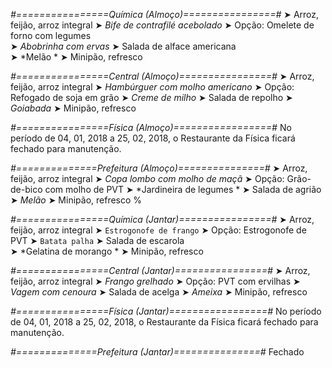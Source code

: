 
*#================Química (Almoço)================#*
➤ Arroz, feijão, arroz integral
➤ *Bife de contrafilé acebolado*
➤ Opção: Omelete de forno com legumes  
➤ *Abobrinha com ervas*
➤ Salada de alface americana  
➤ *Melão *
➤ Minipão, refresco

*#================Central (Almoço)================#*
➤ Arroz, feijão, arroz integral
➤ *Hambúrguer com molho americano*
➤ Opção: Refogado de soja em grão
➤ *Creme de milho*
➤ Salada de repolho
➤ *Goiabada*
➤ Minipão, refresco

*#================Física (Almoço)=================#*
No período de 04, 01, 2018 a 25, 02, 2018, o Restaurante da Física ficará fechado para manutenção.

*#==============Prefeitura (Almoço)===============#*
➤ Arroz, feijão, arroz integral
➤ *Copa lombo com molho de maçã*
➤ Opção: Grão-de-bico com molho de PVT
➤ *Jardineira de legumes *
➤ Salada de agrião
➤ *Melão*
➤ Minipão, refresco
%

*#================Química (Jantar)================#*
➤ Arroz, feijão, arroz integral
➤ `Estrogonofe de frango`
➤ Opção: Estrogonofe de PVT 
➤ `Batata palha`
➤ Salada de escarola  
➤ *Gelatina de morango *
➤ Minipão, refresco

*#================Central (Jantar)================#*
➤ Arroz, feijão, arroz integral
➤ *Frango grelhado*
➤ Opção: PVT com ervilhas
➤ *Vagem com cenoura*
➤ Salada de acelga
➤ *Ameixa*
➤ Minipão, refresco

*#================Física (Jantar)=================#*
No período de 04, 01, 2018 a 25, 02, 2018, o Restaurante da Física ficará fechado para manutenção.

*#==============Prefeitura (Jantar)===============#*
Fechado

